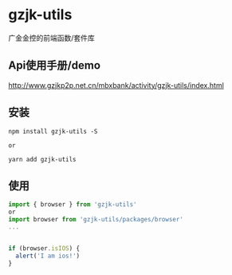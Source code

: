 # gzjk-utils
广金金控的前端函数/套件库

## Api使用手册/demo
http://www.gzjkp2p.net.cn/mbxbank/activity/gzjk-utils/index.html

## 安装
```
npm install gzjk-utils -S

or

yarn add gzjk-utils
```

## 使用
```js
import { browser } from 'gzjk-utils'
or
import browser from 'gzjk-utils/packages/browser'
...


if (browser.isIOS) {
  alert('I am ios!')
}
```
